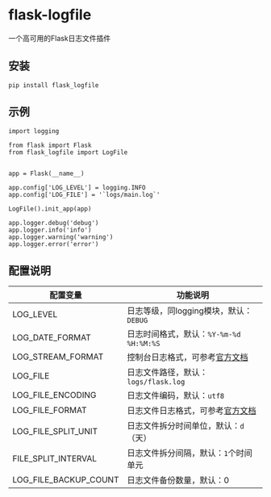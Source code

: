 # flask-logfile

一个高可用的Flask日志文件插件

## 安装

```
pip install flask_logfile
```

## 示例

```
import logging

from flask import Flask
from flask_logfile import LogFile


app = Flask(__name__)

app.config['LOG_LEVEL'] = logging.INFO
app.config['LOG_FILE'] = '`logs/main.log`'

LogFile().init_app(app)

app.logger.debug('debug')
app.logger.info('info')
app.logger.warning('warning')
app.logger.error('error')
```

## 配置说明

| 配置变量                  | 功能说明                                                                                                 |
| ------------------------- | -------------------------------------------------------------------------------------------------------- |
| LOG_LEVEL                 | 日志等级，同logging模块，默认：`DEBUG`                                                                 |
| LOG_DATE_FORMAT           | 日志时间格式，默认：`%Y-%m-%d %H:%M:%S`                                                                |
| LOG_STREAM_FORMAT | 控制台日志格式，可参考[官方文档](https://docs.python.org/3.7/library/logging.html#logrecord-attributes)|
| LOG_FILE           | 日志文件路径，默认：`logs/flask.log`                                                                |
| LOG_FILE_ENCODING                 | 日志文件编码，默认：`utf8`                                                                 |
| LOG_FILE_FORMAT           | 日志文件日志格式，可参考[官方文档](https://docs.python.org/3.7/library/logging.html#logrecord-attributes)                                                                |
|LOG_FILE_SPLIT_UNIT                 | 日志文件拆分时间单位，默认：`d`（天）                                                               |
|FILE_SPLIT_INTERVAL           | 日志文件拆分间隔，默认：`1`个时间单元                                                         |
|LOG_FILE_BACKUP_COUNT                 | 日志文件备份数量，默认：0|
